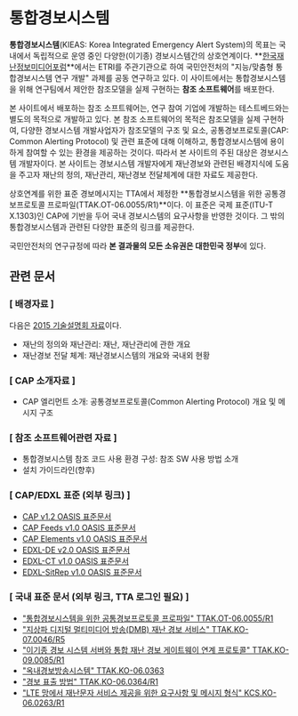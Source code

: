 # 통합경보시스템 #

**통합경보시스템**(KIEAS: Korea Integrated Emergency Alert System)의 목표는 국내에서 독립적으로 운영 중인 다양한(이기종) 경보시스템간의 상호연계이다. **[한국재난정보미디어포럼](http://www.kpew.or.kr/)**에서는 ETRI를 주관기관으로 하여 국민안전처의 "지능/맞춤형 통합경보시스템 연구 개발" 과제를 공동 연구하고 있다. 이 사이트에서는 통합경보시스템을 위해 연구팀에서 제안한 참조모델을 실제 구현하는 **참조 소프트웨어**를 배포한다.

본 사이트에서 배포하는 참조 소프트웨어는, 연구 참여 기업에 개발하는 테스트베드와는 별도의 목적으로 개발하고 있다. 본 참조 소프트웨어의 목적은 참조모델을 실제 구현하여, 다양한 경보시스템 개발사업자가 참조모델의 구조 및 요소, 공통경보프로토콜(CAP: Common Alerting Protocol) 및 관련 표준에 대해 이해하고, 통합경보시스템에 용이하게 참여할 수 있는 환경을 제공하는 것이다. 따라서 본 사이트의 주된 대상은 경보시스템 개발자이다. 본 사이트는 경보시스템 개발자에게 재난경보와 관련된 배경지식에 도움을 주고자 재난의 정의, 재난관리, 재난경보 전달체계에 대한 자료도 제공한다.

상호연계를 위한 표준 경보메시지는 TTA에서 제정한 **통합경보시스템을 위한 공통경보프로토콜 프로파일(TTAK.OT-06.0055/R1)**이다. 이 표준은 국제 표준(ITU-T X.1303)인 CAP에 기반을 두어 국내 경보시스템의 요구사항을 반영한 것이다. 그 밖의 통합경보시스템과 관련된 다양한 표준의 링크를 제공한다.

국민안전처의 연구규정에 따라 **본 결과물의 모든 소유권은 대한민국 정부**에 있다.

## 관련 문서 ##

### [ 배경자료 ] ###
다음은 [2015 기술설명회 자료](https://drive.google.com/folderview?id=0B_zNG8ZKU_9-M3I2YWlSMk1kbUk&usp=sharing)이다.

 * 재난의 정의와 재난관리: 재난, 재난관리에 관한 개요
 * 재난경보 전달 체계: 재난경보시스템의 개요와 국내외 현황

### [ CAP 소개자료 ] ###
 * CAP 엘리먼트 소개: 공통경보프로토콜(Common Alerting Protocol) 개요 및 메시지 구조

### [ 참조 소프트웨어관련 자료 ] ###
 * 통합경보시스템 참조 코드 사용 환경 구성: 참조 SW 사용 방법 소개
 * 설치 가이드라인(향후)

### [ CAP/EDXL 표준 (외부 링크) ] ###

* [CAP v1.2 OASIS 표준문서](http://docs.oasis-open.org/emergency/cap/v1.2/CAP-v1.2-os.pdf)
* [CAP Feeds v1.0 OASIS 표준문서](http://docs.oasis-open.org/emergency-adopt/cap-feeds/v1.0/cap-feeds-v1.0.pdf)
* [CAP Elements v1.0 OASIS 표준문서](http://docs.oasis-open.org/emergency-adopt/cap-elements/v1.0/cn01/cap-elements-v1.0-cn01.pdf)
* [EDXL-DE v2.0 OASIS 표준문서](http://docs.oasis-open.org/emergency/edxl-de/v2.0/cs02/edxl-de-v2.0-cs02.pdf)
* [EDXL-CT v1.0 OASIS 표준문서](http://docs.oasis-open.org/emergency/edxl-ct/v1.0/csd03/edxl-ct-v1.0-csd03.pdf)
* [EDXL-SitRep v1.0 OASIS 표준문서](http://docs.oasis-open.org/emergency/edxl-sitrep/v1.0/cs01/edxl-sitrep-v1.0-cs01.pdf)

### [ 국내 표준 문서 (외부 링크, TTA 로그인 필요) ] ###

* ["통합경보시스템을 위한 공통경보프로토콜 프로파일" TTAK.OT-06.0055/R1](http://www.tta.or.kr/data/ttas_view.jsp?rn=1&rn1=Y&rn2=&rn3=&nowpage=1&pk_num=TTAK.OT-06.0055%2FR1&standard_no=OT-06.0055&kor_standard=&publish_date=&section_code=&order=publish_date&by=desc&nowSu=1&totalSu=2&acode1=&acode2=&scode1=&scode2=)
* ["지상파 디지털 멀티미디어 방송(DMB) 재난 경보 서비스" TTAK.KO-07.0046/R5](http://www.tta.or.kr/data/ttas_view.jsp?rn=1&rn1=Y&rn2=&rn3=&nowpage=1&pk_num=TTAK.KO-07.0046%2FR5&standard_no=07.0046&kor_standard=&publish_date=&section_code=&order=publish_date&by=desc&nowSu=1&totalSu=6&acode1=&acode2=&scode1=&scode2=)
* ["이기종 경보 시스템 서버와 통합 재난 경보 게이트웨이 연계 프로토콜" TTAK.KO-09.0085/R1](http://www.tta.or.kr/data/ttas_view.jsp?rn=1&rn1=Y&rn2=&rn3=&nowpage=1&pk_num=TTAK.KO-09.0085%2FR1&standard_no=&kor_standard=%C0%CC%B1%E2%C1%BE+%B0%E6%BA%B8&publish_date=&section_code=&order=publish_date&by=desc&nowSu=1&totalSu=2&acode1=&acode2=&scode1=&scode2=)
* ["옥내경보방송시스템" TTAK.KO-06.0363](http://www.tta.or.kr/data/ttas_view.jsp?rn=1&rn1=Y&rn2=&rn3=&nowpage=1&pk_num=TTAK.KO-06.0363&standard_no=&kor_standard=%BF%C1%B3%BB%B0%E6%BA%B8&publish_date=&section_code=&order=publish_date&by=desc&nowSu=1&totalSu=1&acode1=&acode2=&scode1=&scode2=)
* ["경보 표출 방법" TTAK.KO-06.0364/R1](http://www.tta.or.kr/data/ttas_view.jsp?rn=1&rn1=Y&rn2=&rn3=&nowpage=1&pk_num=TTAK.KO-06.0364%2FR1&standard_no=&kor_standard=%B0%E6%BA%B8+%C7%A5%C3%E2&publish_date=&section_code=&order=publish_date&by=desc&nowSu=1&totalSu=2&acode1=&acode2=&scode1=&scode2=)
* ["LTE 망에서 재난문자 서비스 제공을 위한 요구사항 및 메시지 형식" KCS.KO-06.0263/R1](http://www.tta.or.kr/data/ttas_view.jsp?rn=1&rn1=Y&rn2=&rn3=&nowpage=1&pk_num=TTAK.KO-06.0263%2FR1&standard_no=&kor_standard=lte+%B8%C1&publish_date=&section_code=&order=publish_date&by=desc&nowSu=1&totalSu=2&acode1=&acode2=&scode1=&scode2=)